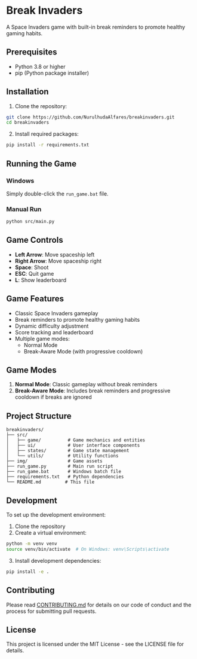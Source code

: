 # Break Invaders

A Space Invaders game with built-in break reminders to promote healthy gaming habits.

## Prerequisites

- Python 3.8 or higher
- pip (Python package installer)

## Installation

1. Clone the repository:
```bash
git clone https://github.com/NurulhudaAlfares/breakinvaders.git
cd breakinvaders
```

2. Install required packages:
```bash
pip install -r requirements.txt
```

## Running the Game

### Windows
Simply double-click the `run_game.bat` file.

### Manual Run
```bash
python src/main.py
```

## Game Controls

- **Left Arrow**: Move spaceship left
- **Right Arrow**: Move spaceship right
- **Space**: Shoot
- **ESC**: Quit game
- **L**: Show leaderboard

## Game Features

- Classic Space Invaders gameplay
- Break reminders to promote healthy gaming habits
- Dynamic difficulty adjustment
- Score tracking and leaderboard
- Multiple game modes:
  - Normal Mode
  - Break-Aware Mode (with progressive cooldown)

## Game Modes

1. **Normal Mode**: Classic gameplay without break reminders
2. **Break-Aware Mode**: Includes break reminders and progressive cooldown if breaks are ignored

## Project Structure

```
breakinvaders/
├── src/
│   ├── game/          # Game mechanics and entities
│   ├── ui/            # User interface components
│   ├── states/        # Game state management
│   └── utils/         # Utility functions
├── img/               # Game assets
├── run_game.py        # Main run script
├── run_game.bat       # Windows batch file
├── requirements.txt   # Python dependencies
└── README.md         # This file
```

## Development

To set up the development environment:

1. Clone the repository
2. Create a virtual environment:
```bash
python -m venv venv
source venv/bin/activate  # On Windows: venv\Scripts\activate
```
3. Install development dependencies:
```bash
pip install -e .
```

## Contributing

Please read [CONTRIBUTING.md](CONTRIBUTING.md) for details on our code of conduct and the process for submitting pull requests.

## License

This project is licensed under the MIT License - see the LICENSE file for details.
